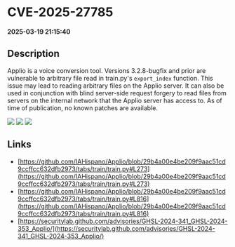 # CVE-2025-27785

**2025-03-19 21:15:40**

## Description
Applio is a voice conversion tool. Versions 3.2.8-bugfix and prior are vulnerable to arbitrary file read in train.py's `export_index` function. This issue may lead to reading arbitrary files on the Applio server. It can also be used in conjunction with blind server-side request forgery to read files from servers on the internal network that the Applio server has access to. As of time of publication, no known patches are available.

![](https://img.shields.io/static/v1?label=Score&message=7.7&color=red)
![](https://img.shields.io/static/v1?label=Severity&message=HIGH&color=red)
![](https://img.shields.io/static/v1?label=CWE&message=Traversal&color=green)

## Links
- [https://github.com/IAHispano/Applio/blob/29b4a00e4be209f9aac51cd9ccffcc632dfb2973/tabs/train/train.py#L273](https://github.com/IAHispano/Applio/blob/29b4a00e4be209f9aac51cd9ccffcc632dfb2973/tabs/train/train.py#L273)
- [https://github.com/IAHispano/Applio/blob/29b4a00e4be209f9aac51cd9ccffcc632dfb2973/tabs/train/train.py#L816](https://github.com/IAHispano/Applio/blob/29b4a00e4be209f9aac51cd9ccffcc632dfb2973/tabs/train/train.py#L816)
- [https://securitylab.github.com/advisories/GHSL-2024-341_GHSL-2024-353_Applio/](https://securitylab.github.com/advisories/GHSL-2024-341_GHSL-2024-353_Applio/)
